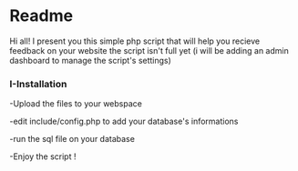 # Readme

Hi all!
I present you this simple php script that will help you recieve feedback on your website
the script isn't full yet (i will be adding an admin dashboard to manage the script's settings)

### I-Installation

-Upload the files to your webspace

-edit include/config.php to add your database's informations

-run the sql file on your database

-Enjoy the script !


